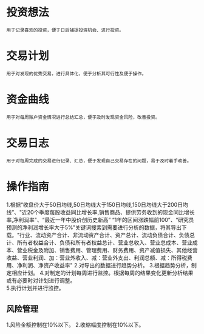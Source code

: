 # 投资想法
    用于记录喜欢的投资，便于日后捕捉投资机会、进行投资。

# 交易计划
    用于对发现的优秀交易，进行具体化，便于分析其可行性及便于操作。

# 资金曲线
    用于对每周账户资金情况进行总结汇总，便于及时发现资金风险，改善投资。

# 交易日志
    用于对每周完成的交易进行记录、汇总，便于发现自己交易存在的问题，易于及时着手改善。
# 操作指南
1.根据“收盘价大于50日均线,50日均线大于150日均线,150日均线大于200日均线”、"近20个季度每股收益同比增长率,销售商品、提供劳务收到的现金同比增长率,净利润率"、“最近一年中股价创历史新高” “1年的区间涨跌幅前100”、“研究员预测的净利润增长率大于5%”关键词搜索到需要进行分析的数据，将其导出下载。"行业、流动资产合计、非流动资产合计、资产总计、流动负债合计、负债总计、所有者权益合计、负债和所有者权益总计、营业总收入、营业总成本、营业成本、营业税金及附加、销售费用、管理费用、财务费用、资产减值损失、其他经营收益、营业利润、加：营业外收入、减：营业外支出、利润总额、减：所得税费用、净利润、净资产收益率"
2.对导出的数据进行趋势分析。
3.根据趋势分析，制定相应计划。
4.对制定的计划每周进行监控。根据每周的结果变化更新分析结果或有必要时对计划进行调整。    
5.执行计划并进行监控。 


## 风险管理
1.风险金额控制在10%以下。
2.收缩幅度控制在10%以下。




